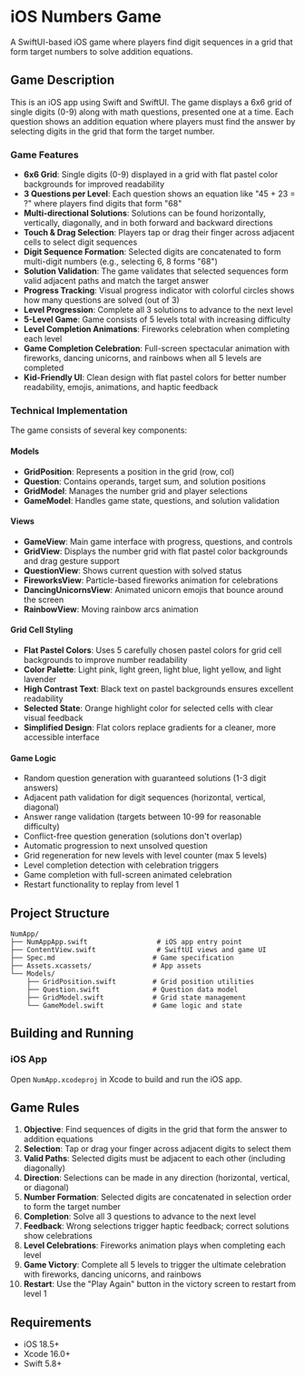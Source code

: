 # iOS Numbers Game

A SwiftUI-based iOS game where players find digit sequences in a grid that form target numbers to solve addition equations.

## Game Description

This is an iOS app using Swift and SwiftUI. The game displays a 6x6 grid of single digits (0-9) along with math questions, presented one at a time. Each question shows an addition equation where players must find the answer by selecting digits in the grid that form the target number.

### Game Features

- **6x6 Grid**: Single digits (0-9) displayed in a grid with flat pastel color backgrounds for improved readability
- **3 Questions per Level**: Each question shows an equation like "45 + 23 = ?" where players find digits that form "68"
- **Multi-directional Solutions**: Solutions can be found horizontally, vertically, diagonally, and in both forward and backward directions
- **Touch & Drag Selection**: Players tap or drag their finger across adjacent cells to select digit sequences
- **Digit Sequence Formation**: Selected digits are concatenated to form multi-digit numbers (e.g., selecting 6, 8 forms "68")
- **Solution Validation**: The game validates that selected sequences form valid adjacent paths and match the target answer
- **Progress Tracking**: Visual progress indicator with colorful circles shows how many questions are solved (out of 3)
- **Level Progression**: Complete all 3 solutions to advance to the next level
- **5-Level Game**: Game consists of 5 levels total with increasing difficulty
- **Level Completion Animations**: Fireworks celebration when completing each level
- **Game Completion Celebration**: Full-screen spectacular animation with fireworks, dancing unicorns, and rainbows when all 5 levels are completed
- **Kid-Friendly UI**: Clean design with flat pastel colors for better number readability, emojis, animations, and haptic feedback

### Technical Implementation

The game consists of several key components:

#### Models
- **GridPosition**: Represents a position in the grid (row, col)
- **Question**: Contains operands, target sum, and solution positions
- **GridModel**: Manages the number grid and player selections
- **GameModel**: Handles game state, questions, and solution validation

#### Views
- **GameView**: Main game interface with progress, questions, and controls
- **GridView**: Displays the number grid with flat pastel color backgrounds and drag gesture support
- **QuestionView**: Shows current question with solved status
- **FireworksView**: Particle-based fireworks animation for celebrations
- **DancingUnicornsView**: Animated unicorn emojis that bounce around the screen
- **RainbowView**: Moving rainbow arcs animation

#### Grid Cell Styling
- **Flat Pastel Colors**: Uses 5 carefully chosen pastel colors for grid cell backgrounds to improve number readability
- **Color Palette**: Light pink, light green, light blue, light yellow, and light lavender
- **High Contrast Text**: Black text on pastel backgrounds ensures excellent readability
- **Selected State**: Orange highlight color for selected cells with clear visual feedback
- **Simplified Design**: Flat colors replace gradients for a cleaner, more accessible interface

#### Game Logic
- Random question generation with guaranteed solutions (1-3 digit answers)
- Adjacent path validation for digit sequences (horizontal, vertical, diagonal)
- Answer range validation (targets between 10-99 for reasonable difficulty)
- Conflict-free question generation (solutions don't overlap)
- Automatic progression to next unsolved question
- Grid regeneration for new levels with level counter (max 5 levels)
- Level completion detection with celebration triggers
- Game completion with full-screen animated celebration
- Restart functionality to replay from level 1

## Project Structure

```
NumApp/
├── NumAppApp.swift                 # iOS app entry point
├── ContentView.swift               # SwiftUI views and game UI
├── Spec.md                        # Game specification
├── Assets.xcassets/               # App assets
└── Models/
    ├── GridPosition.swift         # Grid position utilities
    ├── Question.swift             # Question data model
    ├── GridModel.swift            # Grid state management
    └── GameModel.swift            # Game logic and state
```

## Building and Running

### iOS App
Open `NumApp.xcodeproj` in Xcode to build and run the iOS app.

## Game Rules

1. **Objective**: Find sequences of digits in the grid that form the answer to addition equations
2. **Selection**: Tap or drag your finger across adjacent digits to select them
3. **Valid Paths**: Selected digits must be adjacent to each other (including diagonally)
4. **Direction**: Selections can be made in any direction (horizontal, vertical, or diagonal)
5. **Number Formation**: Selected digits are concatenated in selection order to form the target number
6. **Completion**: Solve all 3 questions to advance to the next level
7. **Feedback**: Wrong selections trigger haptic feedback; correct solutions show celebrations
8. **Level Celebrations**: Fireworks animation plays when completing each level
9. **Game Victory**: Complete all 5 levels to trigger the ultimate celebration with fireworks, dancing unicorns, and rainbows
10. **Restart**: Use the "Play Again" button in the victory screen to restart from level 1

## Requirements

- iOS 18.5+
- Xcode 16.0+
- Swift 5.8+
